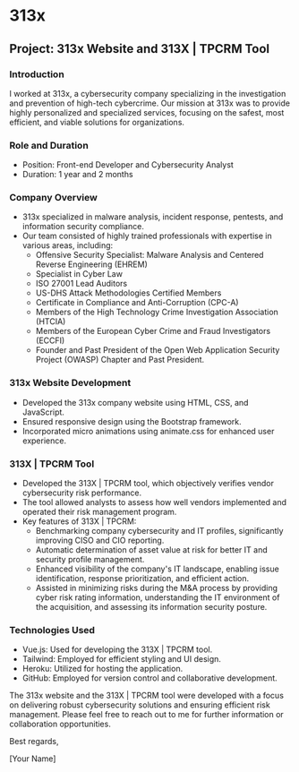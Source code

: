# 313x

## Project: 313x Website and 313X | TPCRM Tool

### Introduction
I worked at 313x, a cybersecurity company specializing in the investigation and prevention of high-tech cybercrime. Our mission at 313x was to provide highly personalized and specialized services, focusing on the safest, most efficient, and viable solutions for organizations.

### Role and Duration
- Position: Front-end Developer and Cybersecurity Analyst
- Duration: 1 year and 2 months

### Company Overview
- 313x specialized in malware analysis, incident response, pentests, and information security compliance.
- Our team consisted of highly trained professionals with expertise in various areas, including:
  - Offensive Security Specialist: Malware Analysis and Centered Reverse Engineering (EHREM)
  - Specialist in Cyber Law
  - ISO 27001 Lead Auditors
  - US-DHS Attack Methodologies Certified Members
  - Certificate in Compliance and Anti-Corruption (CPC-A)
  - Members of the High Technology Crime Investigation Association (HTCIA)
  - Members of the European Cyber Crime and Fraud Investigators (ECCFI)
  - Founder and Past President of the Open Web Application Security Project (OWASP) Chapter and Past President.

### 313x Website Development
- Developed the 313x company website using HTML, CSS, and JavaScript.
- Ensured responsive design using the Bootstrap framework.
- Incorporated micro animations using animate.css for enhanced user experience.

### 313X | TPCRM Tool
- Developed the 313X | TPCRM tool, which objectively verifies vendor cybersecurity risk performance.
- The tool allowed analysts to assess how well vendors implemented and operated their risk management program.
- Key features of 313X | TPCRM:
  - Benchmarking company cybersecurity and IT profiles, significantly improving CISO and CIO reporting.
  - Automatic determination of asset value at risk for better IT and security profile management.
  - Enhanced visibility of the company's IT landscape, enabling issue identification, response prioritization, and efficient action.
  - Assisted in minimizing risks during the M&A process by providing cyber risk rating information, understanding the IT environment of the acquisition, and assessing its information security posture.
  
### Technologies Used
- Vue.js: Used for developing the 313X | TPCRM tool.
- Tailwind: Employed for efficient styling and UI design.
- Heroku: Utilized for hosting the application.
- GitHub: Employed for version control and collaborative development.

The 313x website and the 313X | TPCRM tool were developed with a focus on delivering robust cybersecurity solutions and ensuring efficient risk management. Please feel free to reach out to me for further information or collaboration opportunities.

Best regards,

[Your Name]

